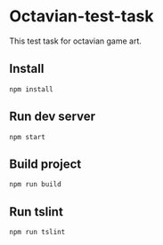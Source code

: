 # Octavian-test-task
This test task for octavian game art.

## Install
```
npm install
```

## Run dev server
```
npm start
```

## Build project
```
npm run build
```

## Run tslint
```
npm run tslint
```